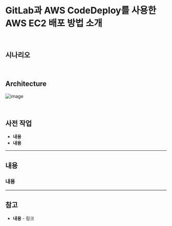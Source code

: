 # GitLab과 AWS CodeDeploy를 사용한 AWS EC2 배포 방법 소개

<br>

## 시나리오


<br>

## Architecture
![image](https://user-images.githubusercontent.com/46125158/194706856-97b697bb-cfa4-470b-9f90-342f781f600b.png)


<br>

## 사전 작업

- **내용**
- **내용**

<hr/>

## 내용

### 내용


<hr>

## 참고
- **내용** - 링크
